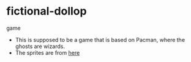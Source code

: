 # fictional-dollop
game

- This is supposed to be a game that is based on Pacman, where the ghosts are wizards.
- The sprites are from [here](https://bakudas.itch.io/generic-rpg-pack)
